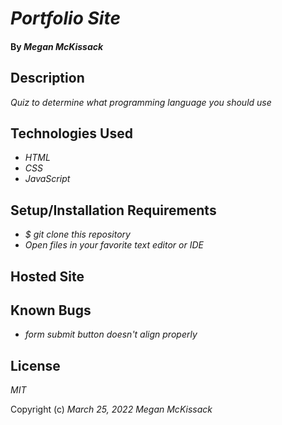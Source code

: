 # _Portfolio Site_

#### By _**Megan McKissack**_

## Description

_Quiz to determine what programming language you should use_

## Technologies Used

- _HTML_
- _CSS_
- _JavaScript_

## Setup/Installation Requirements

- _$ git clone this repository_
- _Open files in your favorite text editor or IDE_

## Hosted Site

## Known Bugs

- _form submit button doesn't align properly_

## License

_MIT_

Copyright (c) _March 25, 2022_ _Megan McKissack_
